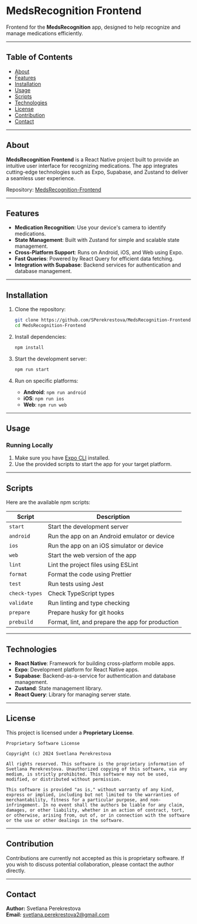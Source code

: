 # MedsRecognition Frontend

Frontend for the **MedsRecognition** app, designed to help recognize and manage medications efficiently.

---

## Table of Contents

- [About](#about)
- [Features](#features)
- [Installation](#installation)
- [Usage](#usage)
- [Scripts](#scripts)
- [Technologies](#technologies)
- [License](#license)
- [Contribution](#contribution)
- [Contact](#contact)

---

## About

**MedsRecognition Frontend** is a React Native project built to provide an intuitive user interface for recognizing medications. The app integrates cutting-edge technologies such as Expo, Supabase, and Zustand to deliver a seamless user experience.

Repository: [MedsRecognition-Frontend](https://github.com/SPerekrestova/MedsRecognition-Frontend)

---

## Features

- **Medication Recognition**: Use your device's camera to identify medications.
- **State Management**: Built with Zustand for simple and scalable state management.
- **Cross-Platform Support**: Runs on Android, iOS, and Web using Expo.
- **Fast Queries**: Powered by React Query for efficient data fetching.
- **Integration with Supabase**: Backend services for authentication and database management.

---

## Installation

1. Clone the repository:

   ```bash
   git clone https://github.com/SPerekrestova/MedsRecognition-Frontend.git
   cd MedsRecognition-Frontend
   ```

2. Install dependencies:

   ```bash
   npm install
   ```

3. Start the development server:

   ```bash
   npm run start
   ```

4. Run on specific platforms:
   - **Android**: `npm run android`
   - **iOS**: `npm run ios`
   - **Web**: `npm run web`

---

## Usage

### Running Locally

1. Make sure you have [Expo CLI](https://docs.expo.dev/get-started/installation/) installed.
2. Use the provided scripts to start the app for your target platform.

---

## Scripts

Here are the available npm scripts:

| Script        | Description                                      |
| ------------- | ------------------------------------------------ |
| `start`       | Start the development server                     |
| `android`     | Run the app on an Android emulator or device     |
| `ios`         | Run the app on an iOS simulator or device        |
| `web`         | Start the web version of the app                 |
| `lint`        | Lint the project files using ESLint              |
| `format`      | Format the code using Prettier                   |
| `test`        | Run tests using Jest                             |
| `check-types` | Check TypeScript types                           |
| `validate`    | Run linting and type checking                    |
| `prepare`     | Prepare husky for git hooks                      |
| `prebuild`    | Format, lint, and prepare the app for production |

---

## Technologies

- **React Native**: Framework for building cross-platform mobile apps.
- **Expo**: Development platform for React Native apps.
- **Supabase**: Backend-as-a-service for authentication and database management.
- **Zustand**: State management library.
- **React Query**: Library for managing server state.

---

## License

This project is licensed under a **Proprietary License**.

```
Proprietary Software License

Copyright (c) 2024 Svetlana Perekrestova

All rights reserved. This software is the proprietary information of Svetlana Perekrestova. Unauthorized copying of this software, via any medium, is strictly prohibited. This software may not be used, modified, or distributed without permission.

This software is provided "as is," without warranty of any kind, express or implied, including but not limited to the warranties of merchantability, fitness for a particular purpose, and non-infringement. In no event shall the authors be liable for any claim, damages, or other liability, whether in an action of contract, tort, or otherwise, arising from, out of, or in connection with the software or the use or other dealings in the software.
```

---

## Contribution

Contributions are currently not accepted as this is proprietary software. If you wish to discuss potential collaboration, please contact the author directly.

---

## Contact

**Author:** Svetlana Perekrestova  
**Email:** [svetlana.perekrestova2@gmail.com](mailto:svetlana.perekrestova2@gmail.com)
